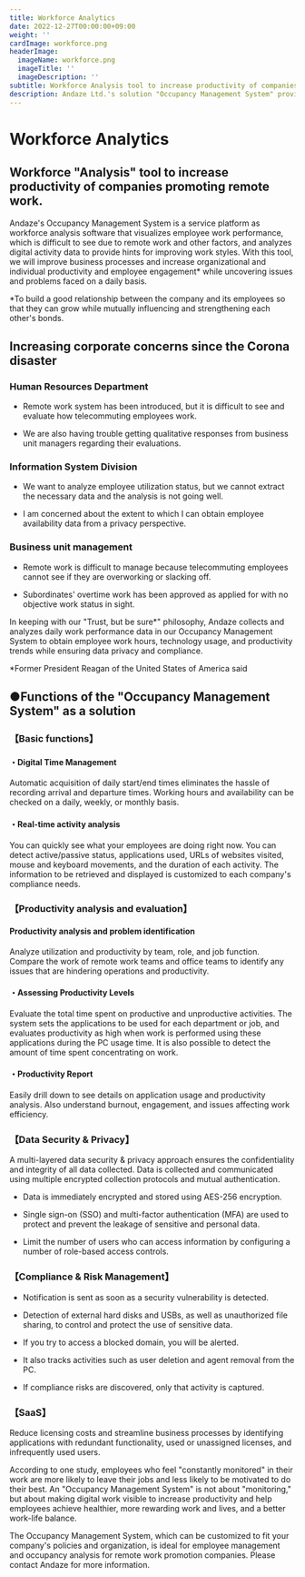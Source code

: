 ```yaml
---
title: Workforce Analytics
date: 2022-12-27T00:00:00+09:00
weight: ''
cardImage: workforce.png
headerImage:
  imageName: workforce.png
  imageTitle: ''
  imageDescription: ''
subtitle: Workforce Analysis tool to increase productivity of companies promoting remote work.
description: Andaze Ltd.'s solution "Occupancy Management System" provides a "workforce analysis (workforce analysis)" tool to increase the productivity of remote work promotion companies. The "Occupancy Management System", which can be customized to fit your company's policies and organization, is ideal for workforce management and workforce analysis for remote work promotion companies.
---
```

# Workforce Analytics

## Workforce "Analysis" tool to increase productivity of companies promoting remote work.



Andaze's Occupancy Management System is a service platform as workforce analysis software that visualizes employee work performance, which is difficult to see due to remote work and other factors, and analyzes digital activity data to provide hints for improving work styles. With this tool, we will improve business processes and increase organizational and individual productivity and employee engagement* while uncovering issues and problems faced on a daily basis.

\*To build a good relationship between the company and its employees so that they can grow while mutually influencing and strengthening each other's bonds.



## Increasing corporate concerns since the Corona disaster

### Human Resources Department

* Remote work system has been introduced, but it is difficult to see and evaluate how telecommuting employees work.

* We are also having trouble getting qualitative responses from business unit managers regarding their evaluations.

### Information System Division

* We want to analyze employee utilization status, but we cannot extract the necessary data and the analysis is not going well.

* I am concerned about the extent to which I can obtain employee availability data from a privacy perspective.

### Business unit management

* Remote work is difficult to manage because telecommuting employees cannot see if they are overworking or slacking off.

* Subordinates' overtime work has been approved as applied for with no objective work status in sight.



In keeping with our "Trust, but be sure*" philosophy, Andaze collects and analyzes daily work performance data in our Occupancy Management System to obtain employee work hours, technology usage, and productivity trends while ensuring data privacy and compliance.

\*Former President Reagan of the United States of America said



## ●Functions of the "Occupancy Management System" as a solution



### 【Basic functions】

#### ・Digital Time Management

Automatic acquisition of daily start/end times eliminates the hassle of recording arrival and departure times. Working hours and availability can be checked on a daily, weekly, or monthly basis.

#### ・Real-time activity analysis

You can quickly see what your employees are doing right now. You can detect active/passive status, applications used, URLs of websites visited, mouse and keyboard movements, and the duration of each activity. The information to be retrieved and displayed is customized to each company's compliance needs.



### 【Productivity analysis and evaluation】

#### Productivity analysis and problem identification

Analyze utilization and productivity by team, role, and job function. Compare the work of remote work teams and office teams to identify any issues that are hindering operations and productivity.

#### ・Assessing Productivity Levels

Evaluate the total time spent on productive and unproductive activities. The system sets the applications to be used for each department or job, and evaluates productivity as high when work is performed using these applications during the PC usage time. It is also possible to detect the amount of time spent concentrating on work.

#### ・Productivity Report

Easily drill down to see details on application usage and productivity analysis. Also understand burnout, engagement, and issues affecting work efficiency.



### 【Data Security & Privacy】

A multi-layered data security & privacy approach ensures the confidentiality and integrity of all data collected. Data is collected and communicated using multiple encrypted collection protocols and mutual authentication.

* Data is immediately encrypted and stored using AES-256 encryption.

* Single sign-on (SSO) and multi-factor authentication (MFA) are used to protect and prevent the leakage of sensitive and personal data.

* Limit the number of users who can access information by configuring a number of role-based access controls.



### 【Compliance & Risk Management】

* Notification is sent as soon as a security vulnerability is detected.

* Detection of external hard disks and USBs, as well as unauthorized file sharing, to control and protect the use of sensitive data.

* If you try to access a blocked domain, you will be alerted.

* It also tracks activities such as user deletion and agent removal from the PC.

* If compliance risks are discovered, only that activity is captured.



### 【SaaS】

Reduce licensing costs and streamline business processes by identifying applications with redundant functionality, used or unassigned licenses, and infrequently used users.



According to one study, employees who feel "constantly monitored" in their work are more likely to leave their jobs and less likely to be motivated to do their best. An "Occupancy Management System" is not about "monitoring," but about making digital work visible to increase productivity and help employees achieve healthier, more rewarding work and lives, and a better work-life balance.



The Occupancy Management System, which can be customized to fit your company's policies and organization, is ideal for employee management and occupancy analysis for remote work promotion companies. Please contact Andaze for more information.